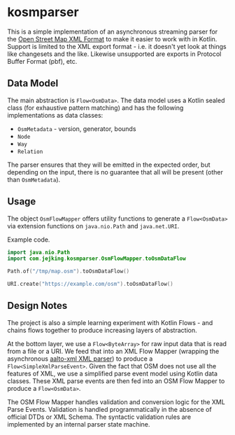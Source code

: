 # kosmparser

This is a simple implementation of an asynchronous streaming parser for the [Open Street Map XML Format](https://wiki.openstreetmap.org/wiki/OSM_XML) to make it easier to work with in Kotlin. Support is limited to the XML export format - i.e. it doesn't yet look at things like changesets and the like. Likewise unsupported are exports in Protocol Buffer Format (pbf), etc.

## Data Model

The main abstraction is `Flow<OsmData>`. The data model uses a Kotlin sealed class (for exhaustive pattern matching) and has the following implementations as data classes:

* `OsmMetadata` - version, generator, bounds
* `Node`
* `Way`
* `Relation`

The parser ensures that they will be emitted in the expected order, but depending on the input, there is no guarantee that all will be present (other than `OsmMetadata`).

## Usage

The object `OsmFlowMapper` offers utility functions to generate a `Flow<OsmData>` via extension functions on `java.nio.Path` and `java.net.URI`.

Example code.

```kotlin
import java.nio.Path
import com.jejking.kosmparser.OsmFlowMapper.toOsmDataFlow

Path.of("/tmp/map.osm").toOsmDataFlow()

URI.create("https://example.com/osm").toOsmDataFlow()
```

## Design Notes

The project is also a simple learning experiment with Kotlin Flows - and chains flows together to produce increasing layers of abstraction.

At the bottom layer, we use a `Flow<ByteArray>` for raw input data that is read from a file or a URI. We feed that into an XML Flow Mapper (wrapping the asynchronous [aalto-xml XML parser](https://github.com/FasterXML/aalto-xml)) to produce a `Flow<SimpleXmlParseEvent>`. Given the fact that OSM does not use all the features of XML, we use a simplified parse event model using Kotlin data classes. These XML parse events are then fed into an OSM Flow Mapper to produce a `Flow<OsmData>`.

The OSM Flow Mapper handles validation and conversion logic for the XML Parse Events. Validation is handled programmatically in the absence of official DTDs or XML Schema. The syntactic validation rules are implemented by an internal parser state machine.